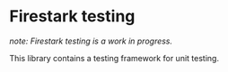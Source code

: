 # Firestark testing

*note: Firestark testing is a work in progress.*

This library contains a testing framework for unit testing.